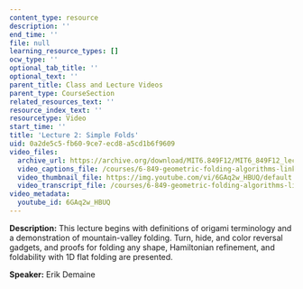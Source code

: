 ```yaml
---
content_type: resource
description: ''
end_time: ''
file: null
learning_resource_types: []
ocw_type: ''
optional_tab_title: ''
optional_text: ''
parent_title: Class and Lecture Videos
parent_type: CourseSection
related_resources_text: ''
resource_index_text: ''
resourcetype: Video
start_time: ''
title: 'Lecture 2: Simple Folds'
uid: 0a2de5c5-fb60-9ce7-ecd8-a5cd1b6f9609
video_files:
  archive_url: https://archive.org/download/MIT6.849F12/MIT6_849F12_lec02_300k.mp4
  video_captions_file: /courses/6-849-geometric-folding-algorithms-linkages-origami-polyhedra-fall-2012/dd00d98225fc5eff88b85b33d51bd20a_6GAq2w_HBUQ.vtt
  video_thumbnail_file: https://img.youtube.com/vi/6GAq2w_HBUQ/default.jpg
  video_transcript_file: /courses/6-849-geometric-folding-algorithms-linkages-origami-polyhedra-fall-2012/33a7ee29faf14a79635ec51528b4cbdf_6GAq2w_HBUQ.pdf
video_metadata:
  youtube_id: 6GAq2w_HBUQ
---
```


**Description:** This lecture begins with definitions of origami terminology and a demonstration of mountain-valley folding. Turn, hide, and color reversal gadgets, and proofs for folding any shape, Hamiltonian refinement, and foldability with 1D flat folding are presented.

**Speaker:** Erik Demaine



